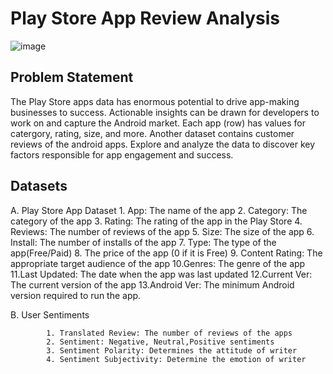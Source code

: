 # Play Store App Review Analysis
![image](https://user-images.githubusercontent.com/102784806/202365392-a8f1c9ef-067c-44d0-873b-ee90e5cc38d4.png)

## Problem Statement

The Play Store apps data has enormous potential to drive app-making businesses to success. Actionable insights can be drawn for developers to work on and capture the Android market.
Each app (row) has values for catergory, rating, size, and more. Another dataset contains customer reviews of the android apps.
Explore and analyze the data to discover key factors responsible for app engagement and success.

## Datasets

A. Play Store App Dataset
            1. App: The name of the app
            2. Category: The category of the app
            3. Rating: The rating of the app in the Play Store
            4. Reviews: The number of reviews of the app
            5. Size: The size of the app
            6. Install: The number of installs of the app
            7. Type: The type of the app(Free/Paid)
            8. The price of the app (0 if it is Free)
            9. Content Rating: The appropriate target audience of the app
            10.Genres: The genre of the app
            11.Last Updated: The date when the app was last updated
            12.Current Ver: The current version of the app
            13.Android Ver: The minimum Android version required to run the app.
            
B. User Sentiments

            1. Translated Review: The number of reviews of the apps
            2. Sentiment: Negative, Neutral,Positive sentiments
            3. Sentiment Polarity: Determines the attitude of writer
            4. Sentiment Subjectivity: Determine the emotion of writer

        
